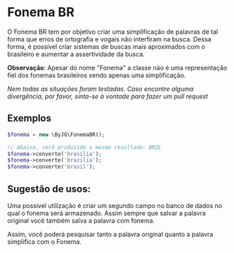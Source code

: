 # Fonema BR

O Fonema BR tem por objetivo criar uma simplificação de palavras de tal forma que erros de ortografia e
vogais não interfiram na busca. Dessa forma, é possível criar sistemas de buscas mais aproximados com o 
brasileiro e aumentar a assertividade da busca.

**Observação**: Apesar do nome "Fonema" a classe não é uma representação fiel dos fonemas brasileiros sendo
apenas uma simplificação.

*Nem todas as situações foram testadas. Caso encontre alguma divergência, por favor, sinta-se à vontade para
fazer um pull request*

## Exemplos

```php
$fonema = new \ByJG\FonemaBR();

// Abaixo, será produzido o mesmo resultado: BRZL
$fonema->converte('brasília');
$fonema->converte('brazilia');
$fonema->converte('brasil');
```

## Sugestão de usos:

Uma possível utilização é criar um segundo campo no banco de dados no qual o fonema será armazenado. 
Assim sempre que salvar a palavra original você também salva a palavra com fonema. 

Assim, você poderá pesquisar tanto a palavra original quanto a palavra simplifica com o Fonema. 
